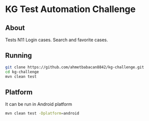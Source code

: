 # KG Test Automation Challenge

## About
Tests N11     Login cases.
              Search and favorite cases.


## Running

```bash
git clone https://github.com/ahmetbabacan8842/kg-challenge.git
cd kg-challenge
mvn clean test
```

## Platform

It can be run in Android platform
```bash
mvn clean test -Dplatform=android
```
